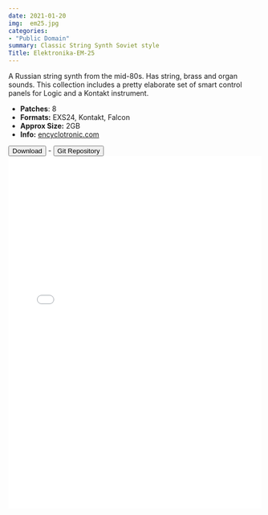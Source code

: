 ```yaml
---
date: 2021-01-20
img:  em25.jpg
categories: 
- "Public Domain"
summary: Classic String Synth Soviet style
Title: Elektronika-EM-25
---
```




A Russian string synth from the mid-80s.  Has string, brass and organ sounds. This collection includes a pretty elaborate set of smart control panels for Logic and a Kontakt instrument.

-   **Patches**: 8
-   **Formats:** EXS24, Kontakt, Falcon
-   **Approx Size:** 2GB
-   **Info:** [encyclotronic.com](https://encyclotronic.com/synthesizers/soviet-synthesizers/electronika/em-25-r1275/)



<div class="buttons"> <a href="https://github.com/publicsamples/Elektronika-EM-25/releases/download/1.1/Elektronika-EM-25.zip"> <button>Download </button></a> - <a href="https://github.com/publicsamples/Elektronika-EM-25"> <button>Git Repository</button></a></div>




<iframe width="100%" height="700px" src="/Demos/demos/em25.html" scrolling="no" frameborder="0" allow="accelerometer; autoplay; clipboard-write; encrypted-media; gyroscope; picture-in-picture" allowfullscreen></iframe>

